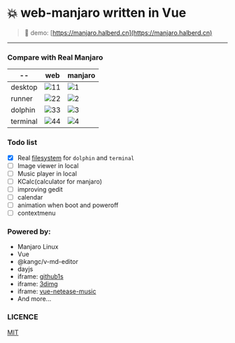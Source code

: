 # 💥 web-manjaro written in Vue
                

> 🚀 demo: [https://manjaro.halberd.cn](https://manjaro.halberd.cn)
---
### Compare with Real Manjaro

 -- | web | manjaro
|----|-----|--------|
|desktop|![11](https://github.com/yunyuyuan/vue3-manjaro-ui/blob/master/compare/fake/1.png)|![1](https://github.com/yunyuyuan/vue3-manjaro-ui/blob/master/compare/real/1.png)
|runner|![22](https://github.com/yunyuyuan/vue3-manjaro-ui/blob/master/compare/fake/2.png)|![2](https://github.com/yunyuyuan/vue3-manjaro-ui/blob/master/compare/real/2.png)
|dolphin|![33](https://github.com/yunyuyuan/vue3-manjaro-ui/blob/master/compare/fake/3.png)|![3](https://github.com/yunyuyuan/vue3-manjaro-ui/blob/master/compare/real/3.png)
|terminal|![44](https://github.com/yunyuyuan/vue3-manjaro-ui/blob/master/compare/fake/4.png)|![4](https://github.com/yunyuyuan/vue3-manjaro-ui/blob/master/compare/real/4.png)

### Todo list
- [x] Real [filesystem](https://github.com/yunyuyuan/vue3-manjaro-ui/tree/master/public/dolphin-files) for `dolphin` and `terminal`
- [ ] Image viewer in local
- [ ] Music player in local
- [ ] KCalc(calculator for manjaro)
- [ ] improving gedit
- [ ] calendar
- [ ] animation when boot and poweroff
- [ ] contextmenu

### Powered by:
* Manjaro Linux
* Vue
* @kangc/v-md-editor
* dayjs
* iframe: [github1s](https://github1s.com)
* iframe: [3dimg](https://https://3dimg.com/editor)
* iframe: [vue-netease-music](https://github.com/sl1673495/vue-netease-music)
* And more...

### LICENCE

[MIT](https://github.com/yunyuyuan/vue3-manjaro-ui/blob/master/LICENSE)
